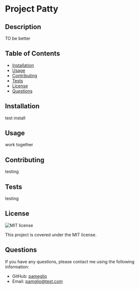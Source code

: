 # Project Patty
  
  ## Description
  TO be better
  
  ## Table of Contents
  - [Installation](#installation)
  - [Usage](#usage)
  - [Contributing](#contributing)
  - [Tests](#tests)
  - [License](#license)
  - [Questions](#questions)
  
  ## Installation
  test install 
  
  ## Usage
  work together
  
  ## Contributing
  testing
  
  ## Tests
  testing
  
  ## License
  ![MIT license](https://img.shields.io/badge/license-MIT-blue.svg)
  
  This project is covered under the MIT license.
  
  ## Questions
  If you have any questions, please contact me using the following information:
  
  - GitHub: [pameglio](https://github.com/pameglio)
  - Email: [pamglio@test.com](mailto:pamglio@test.com)